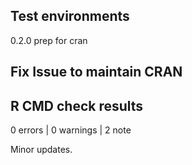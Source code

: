 ## Test environments
0.2.0 prep for cran
  
## Fix Issue to maintain CRAN


## R CMD check results

0 errors | 0 warnings | 2 note

Minor updates.
